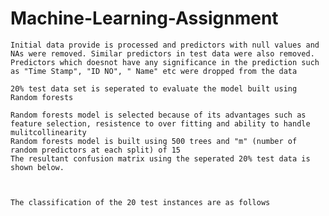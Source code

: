 # Machine-Learning-Assignment

    Initial data provide is processed and predictors with null values and NAs were removed. Similar predictors in test data were also removed.
    Predictors which doesnot have any significance in the prediction such as "Time Stamp", "ID NO", " Name" etc were dropped from the data

    20% test data set is seperated to evaluate the model built using Random forests

    Random forests model is selected because of its advantages such as feature selection, resistence to over fitting and ability to handle          mulitcollinearity
    Random forests model is built using 500 trees and "m" (number of random predictors at each split) of 15
    The resultant confusion matrix using the seperated 20% test data is shown below.



    The classification of the 20 test instances are as follows



